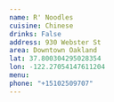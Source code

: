 ```yaml
---
name: R' Noodles
cuisine: Chinese
drinks: False
address: 930 Webster St
area: Downtown Oakland
lat: 37.800304295028354
lon: -122.27054147611204
menu: 
phone: "+15102509707"
---
```

